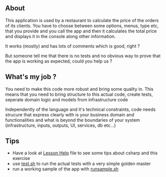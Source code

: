 ## About
This application is used by a restaurant to calculate the price of the orders of its clients. You have to choose between some options, menus, type etc, that you provide and you call the app and then it calculates the total price and displays it in the console along other information.

It works (mostly) and has lots of comments which is good, right ?

But someone tell me that there is no tests and no obvious way to prove that the app is working as expected, could you help us ?


## What's my job ?

You need to make this code more robust and bring some quality in. 
This means that you need to bring structure to this actual code, create tests, seperate domain logic and models from infrastructure code

Independently of the language and it's technical constraints, code needs strucure that express clearly with is your business domain and functionalities and what is beyond the boundaries of your system (infrastructure, inputs, outputs, UI, services, db etc...) 

## Tips

- Have a look at [Lesson Help](.lesson/help.md) file to see some tips about csharp and this exercise
- use [test.sh](./test.sh) to run the actual tests with a very simple golden master
- run a working sample of the app with [runsample.sh](./runsample.sh)

